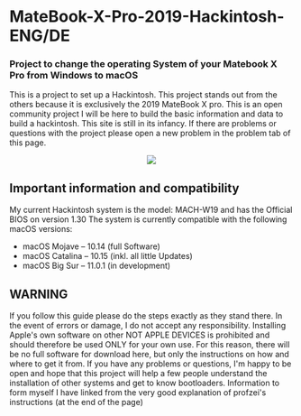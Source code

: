 # MateBook-X-Pro-2019-Hackintosh-ENG/DE

### Project to change the operating System of your Matebook X Pro from Windows to macOS

This is a project to set up a Hackintosh. This project stands out from the others because it is exclusively the 2019 MateBook X pro. This is an open community project I will be here to build the basic information and data to build a hackintosh. This site is still in its infancy. If there are problems or questions with the project please open a new problem in the problem tab of this page.

<p align="center">
<img src="https://icdn3.digitaltrends.com/image/huawei-matebook-x-pro-2019-1200x630-c-ar1.91.jpg"
</p>

## Important information and compatibility
My current Hackintosh system is the model: MACH-W19 and has the Official BIOS on version 1.30
The system is currently compatible with the following macOS versions:
- macOS Mojave – 10.14 (full Software)
- macOS Catalina – 10.15 (inkl. all little Updates)
- macOS Big Sur – 11.0.1 (in development)

## WARNING 
If you follow this guide please do the steps exactly as they stand there. In the event of errors or damage, I do not accept any responsibility. Installing Apple's own software on other NOT APPLE DEVICES is prohibited and should therefore be used ONLY for your own use. For this reason, there will be no full software for download here, but only the instructions on how and where to get it from. If you have any problems or questions, I'm happy to be open and hope that this project will help a few people understand the installation of other systems and get to know bootloaders. Information to form myself I have linked from the very good explanation of profzei's instructions (at the end of the page)

